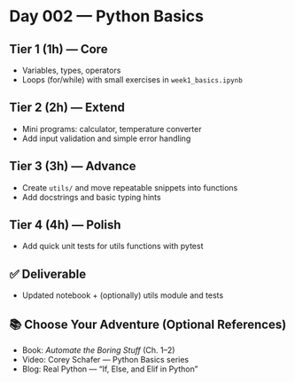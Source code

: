# Day 002 — Python Basics

## Tier 1 (1h) — Core
- Variables, types, operators
- Loops (for/while) with small exercises in `week1_basics.ipynb`

## Tier 2 (2h) — Extend
- Mini programs: calculator, temperature converter
- Add input validation and simple error handling

## Tier 3 (3h) — Advance
- Create `utils/` and move repeatable snippets into functions
- Add docstrings and basic typing hints

## Tier 4 (4h) — Polish
- Add quick unit tests for utils functions with pytest

## ✅ Deliverable
- Updated notebook + (optionally) utils module and tests

## 📚 Choose Your Adventure (Optional References)
- Book: *Automate the Boring Stuff* (Ch. 1–2)
- Video: Corey Schafer — Python Basics series
- Blog: Real Python — “If, Else, and Elif in Python”
